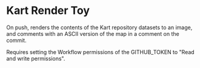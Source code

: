 # Kart Render Toy

On push, renders the contents of the Kart repository datasets to an image, and
comments with an ASCII version of the map in a comment on the commit.

Requires setting the Workflow permissions of the GITHUB_TOKEN to
"Read and write permissions".
